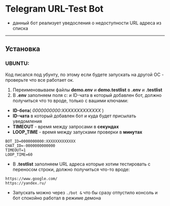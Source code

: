 # Telegram URL-Test Bot
- данный бот реализует уведосления о недоступности URL адреса из списка
------------

## Установка
### UBUNTU:
Код писался под убунту, по этому если будете запускать на другой ОС - проверьте что все работает ок.
1. Переименовываем файлы **demo.env** и **demo.testlist** в **.env** и **.testlist**
2. В **.env** заполняем поля с:  и ID-чата в который добавлен бот, должно получиться что то вроде, только с вашими ключами:
 * **ID-бота**( _0000000000:ХХХХХХХХХХХХХ_ )
 * **ID-чата** в который добавлен бот и куда будет присылать уведомления
 * **TIMEOUT** - время между запросами в **секундах**
 * **LOOP_TIME** - время между запусками проверки в **минутах**
 ```
BOT_ID=0000000000:ХХХХХХХХХХХХХ
CHAT_ID=-0000000000000
TIMEOUT=1
LOOP_TIME=60
 ```
- В **.testlist** заполняем URL адреса которые хотим тестировать с переносом строки, должно получиться что-то вроде:
```
https://www.google.com/
https://yandex.ru/
```
- Запускать можно через ```./bot &``` что бы сразу отпустило консоль и бот спокойно работал в режиме демона
